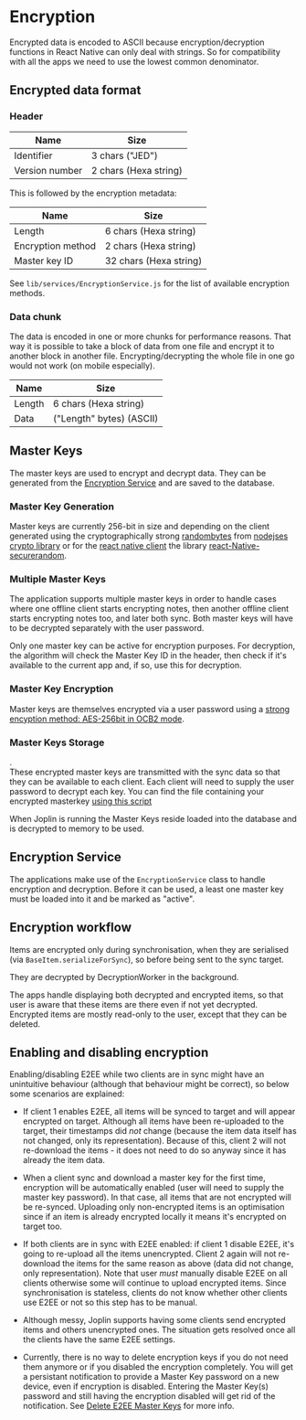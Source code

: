 # Encryption

Encrypted data is encoded to ASCII because encryption/decryption functions in React Native can only deal with strings. So for compatibility with all the apps we need to use the lowest common denominator.

## Encrypted data format

### Header

Name               |  Size
-------------------|-------------------------
Identifier         |  3 chars ("JED")
Version number     |  2 chars (Hexa string)

This is followed by the encryption metadata:

Name               |  Size
-------------------|-------------------------
Length             |  6 chars (Hexa string)
Encryption method  |  2 chars (Hexa string)
Master key ID      |  32 chars (Hexa string)

See `lib/services/EncryptionService.js` for the list of available encryption methods.

### Data chunk

The data is encoded in one or more chunks for performance reasons. That way it is possible to take a block of data from one file and encrypt it to another block in another file. Encrypting/decrypting the whole file in one go would not work (on mobile especially).

Name    |  Size
--------|----------------------------
Length  |  6 chars (Hexa string)
Data    |  ("Length" bytes) (ASCII)

## Master Keys

The master keys are used to encrypt and decrypt data. They can be generated from the [Encryption Service](https://github.com/laurent22/joplin/blob/e648392330fae711d79ade2903c2f7e21e8f3425/ReactNativeClient/lib/services/EncryptionService.js) and are saved to the database. 

### Master Key Generation

Master keys are currently 256-bit in size and depending on the client generated using the cryptographically strong [randombytes](https://github.com/laurent22/joplin/blob/e648392330fae711d79ade2903c2f7e21e8f3425/ReactNativeClient/lib/shim-init-node.js#L28) from [nodejses crypto library](https://nodejs.org/api/crypto.html#crypto_crypto_randombytes_size_callback) or for the [react native client](https://github.com/laurent22/joplin/blob/e648392330fae711d79ade2903c2f7e21e8f3425/ReactNativeClient/lib/shim-init-node.js) the library [react-Native-securerandom](https://github.com/rh389/react-native-securerandom).

### Multiple Master Keys
The application supports multiple master keys in order to handle cases where one offline client starts encrypting notes, then another offline client starts encrypting notes too, and later both sync. Both master keys will have to be decrypted separately with the user password.

Only one master key can be active for encryption purposes. For decryption, the algorithm will check the Master Key ID in the header, then check if it's available to the current app and, if so, use this for decryption.

### Master Key Encryption

Master keys are themselves encrypted via a user password using a [strong encyption method: AES-256bit in OCB2 mode](https://github.com/laurent22/joplin/blob/fb6dee32ac035b00153106273135fb16be4b4fa5/ReactNativeClient/lib/services/EncryptionService.js#L263). 

### Master Keys Storage

.  
These encrypted master keys are transmitted with the sync data so that they can be available to each client. Each client will need to supply the user password to decrypt each key. You can find the file containing your encrypted masterkey [using this script](https://gist.github.com/dietercastel/f21f1ab67d6847e20cbff766befed2ff)

When Joplin is running the Master Keys reside loaded into the database and is decrypted to memory to be used.

## Encryption Service

The applications make use of the `EncryptionService` class to handle encryption and decryption. Before it can be used, a least one master key must be loaded into it and be marked as "active".

## Encryption workflow

Items are encrypted only during synchronisation, when they are serialised (via `BaseItem.serializeForSync`), so before being sent to the sync target.

They are decrypted by DecryptionWorker in the background.

The apps handle displaying both decrypted and encrypted items, so that user is aware that these items are there even if not yet decrypted. Encrypted items are mostly read-only to the user, except that they can be deleted.

## Enabling and disabling encryption

Enabling/disabling E2EE while two clients are in sync might have an unintuitive behaviour (although that behaviour might be correct), so below some scenarios are explained:

- If client 1 enables E2EE, all items will be synced to target and will appear encrypted on target. Although all items have been re-uploaded to the target, their timestamps did *not* change (because the item data itself has not changed, only its representation). Because of this, client 2 will not re-download the items - it does not need to do so anyway since it has already the item data.

- When a client sync and download a master key for the first time, encryption will be automatically enabled (user will need to supply the master key password). In that case, all items that are not encrypted will be re-synced. Uploading only non-encrypted items is an optimisation since if an item is already encrypted locally it means it's encrypted on target too.

- If both clients are in sync with E2EE enabled: if client 1 disable E2EE, it's going to re-upload all the items unencrypted. Client 2 again will not re-download the items for the same reason as above (data did not change, only representation). Note that user *must* manually disable E2EE on all clients otherwise some will continue to upload encrypted items. Since synchronisation is stateless, clients do not know whether other clients use E2EE or not so this step has to be manual.

- Although messy, Joplin supports having some clients send encrypted items and others unencrypted ones. The situation gets resolved once all the clients have the same E2EE settings.

- Currently, there is no way to delete encryption keys if you do not need them anymore or if you disabled the encryption completely. You will get a persistant notification to provide a Master Key password on a new device, even if encryption is disabled. Entering the Master Key(s) password and still having the encryption disabled will get rid of the notification. See [Delete E2EE Master Keys](https://discourse.joplinapp.org/t/delete-e2ee-master-keys/906) for more info.
